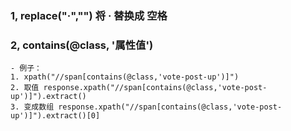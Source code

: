 ### 1, replace("·","")   将 · 替换成 空格
	 
### 2, contains(@class, '属性值') 
	- 例子：
	1. xpath("//span[contains(@class,'vote-post-up')]")
	2. 取值 response.xpath("//span[contains(@class,'vote-post-up')]").extract()
	3. 变成数组 response.xpath("//span[contains(@class,'vote-post-up')]").extract()[0]

